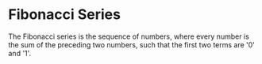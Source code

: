 # Fibonacci Series

The Fibonacci series is the sequence of numbers, where every 
number is the sum of the preceding two numbers, such that the 
first two terms are '0' and '1'.